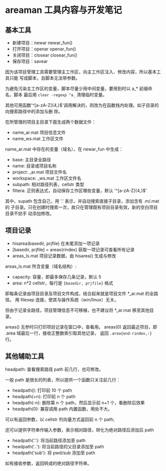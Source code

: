 areaman 工具内容与开发笔记
=======

基本工具
-------

* 新建项目：newar newar_fun()
* 打开项目：openar openar_fun()
* 关闭项目：closear closear_fun()
* 保存项目：savear

因为该项目管理工具需要管理主工作区，向主工作区注入、修改内容，所以基本工具只能
写成脚本，且脚本无法带参数。

为避免污染主工作区的变量，脚本尽量少用中间变量，要用到时以 a_* 前缀命名，脚本
最后用 `clear -regexp ^a_` 清理临时变量。

其他可用函数'^[a-zA-Z]{4,}$'调用解决的，则改为在函数栈内处理。如子目录的向搜索路径中的添加与删
除。

在所管理的项目主目录下面生成两个数据文件：

* name_ar.mat 项目信息文件
* name_ws.mat 工作区文件

name_ar.mat 中存在的变量（域名），在 newar_fun 中生成：

* base: 主目录全路径
* name: 目录或项目名称
* project: _ar.mat 项目文件名
* workspace: _ws.mat 工作区文件名
* subpath: 相对路径列表，cellstr 类型
* filtera: 正则表达式，自动保存工作区哪些变量，默认 '^[a-zA-Z]{4,}$'

其中，supath 包含自己，用 '.' 表示，并自动搜索直接子目录，添加含有 .m/.mat 的
子目录。只在创建时搜索一次，故只在管理既有项目目录有效，新的空白项目目录不妨手
动添加修改。


项目记录
-------

* hisarea(basedir, prjfile)  在末尾添加一项记录
* [basedir, prjfile] = areas(rindex) 获取一项记录可查看所有记录
* areas_ls.mat 项目记录数据，由 hisarea() 生成与修改

areas_ls.mat 所含变量（域名结构）:

* capacity: 容量，即最多保存几条记录，默认 5
* area: n*2 cellstr，每行是 `{basedir, prjfile}` 格式

即每条记录由项目目录及项目文件构成，结合起来就是项目文件 *_ar.mat 的全路径。
用 filesep 连接，使其与操作系统（win/linux）无关。

但由于记录全路径，项目管理信息不可移植，也不建议将 *_ar.mat 移至其他目录。

areas() 无参时只打印项目记录在窗口中，查看用。
areas(0) 返回最近项目，即 .area 域最后一行，接收正整数索引取其他记录，
返回 `.area{end-rindex,:}` 行。


其他辅助工具
----------

headpath: 查看搜索路径 path 前几行，也可修改。

一般 path 是很长的列表，所以提供一个函数只关注前几行：

* headpath(): 打印前 10 个 path
* headpath(+n): 打印前 n 个 path
* headpath(-n): 删除第 n 个 path，然后显示前 n+1 个，看删除后效果
* headpath(0): 兼容调用 path 内置函数，用处不大。

可以有返回参数，以 cellstr 列向量方式返回前 n 个 path;

还可以提供字符串作输入参数，表示相对路径，转化为绝对路径后添加后 path

* headpath('.'): 将当前路径添加至 path
* headpath('..'): 将当前路径的父目录添加至 path
* headpath('sub'): 将 pwd/sub 添加至 path

如有接收参数，返回转成的绝对路径字符串。
